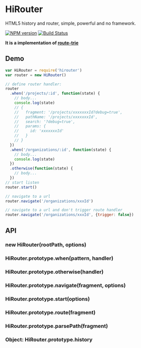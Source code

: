 HiRouter
====
HTML5 history and router, simple, powerful and no framework.

[![NPM version][npm-image]][npm-url]
[![Build Status][travis-image]][travis-url]

**It is a implementation of [route-trie](https://github.com/zensh/route-trie)**

## Demo

```js
var HiRouter = require('hirouter')
var router = new HiRouter()

// define router handler:
router
  .when('/projects/:id', function(state) {
    // body...
    console.log(state)
    // {
    //   fragment: '/projects/xxxxxxxId?debug=true',
    //   pathName: '/projects/xxxxxxxId',
    //   search: '?debug=true',
    //   params: {
    //     id: 'xxxxxxxId'
    //   }
    // }
  })
  .when('/organizations/:id', function(state) {
    // body...
    console.log(state)
  })
  .otherwise(function(state) {
    // body...
  })
// start listen
router.start()

// navigate to a url
router.navigate('/organizations/xxxId')

// navigate to a url and don't trigger route handler
router.navigate('/organizations/xxxId', {trigger: false})
```

## API

### new HiRouter(rootPath, options)
### HiRouter.prototype.when(pattern, handler)
### HiRouter.prototype.otherwise(handler)
### HiRouter.prototype.navigate(fragment, options)
### HiRouter.prototype.start(options)
### HiRouter.prototype.route(fragment)
### HiRouter.prototype.parsePath(fragment)

### Object: HiRouter.prototype.history

[npm-url]: https://npmjs.org/package/hirouter
[npm-image]: http://img.shields.io/npm/v/hirouter.svg

[travis-url]: https://travis-ci.org/teambition/hirouter
[travis-image]: http://img.shields.io/travis/teambition/hirouter.svg
